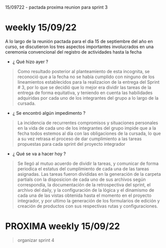 15/09722 - pactada proxima reunion para sprint 3
# weekly 15/09/22 
A lo largo de la reunión pactada para el dia 15 de septiembre del año en curso, se discutieron los tres aspectos importantes involucrados en una ceremonia convencional del registro de actividades hasta la fecha
- ¿ Qué hizo ayer ?
> Como resultado posterior al planteamiento de esta incognita, se reconoció que a la fecha no se había cumplido con ninguno de los lineamientos establecidos para la realizacion de la entrega del Sprint # 3, por lo que se decidió que lo mejor era dividir las tareas de la entrega de forma equitativa, y teniendo en cuenta las habilidades adquiridas por cada uno de los integrantes del grupo a lo largo de la cursada.
- ¿ Se encontró algún impedimento ?
> La incidencia de recurrentes compromisos y situaciones personales en la vida de cada uno de los integrantes del grupo impide que a la fecha todos estemos al día con las obligaciones de la cursada, lo que a su vez retrasa el proceso de dar cumplimiento a las tareas propuestas para cada sprint del proyecto integrador
- ¿ Qué se va a hacer hoy ?
> Se llegó al mutuo acuerdo de dividir la tareas, y comunicar de forma periodica el estatus del cumplimiento de cada una de las tareas asignadas. 
Las tareas fueron divididas en la generación de la carpeta partials con la disposicion de cada uno de sus archivos según correspondía, la documentación de la retrospectiva del sprint, el archivo del daily, y la configuración de la lógica y el dinamismo de cada una de las vistas obtenida hasta el momento en el proyecto integrador, y por ultimo la generación de los formularios de edición y creación de productos con sus respectivas rutas y configuraciones.

# PROXIMA weekly 15/09/22 
>organizar sprint 4